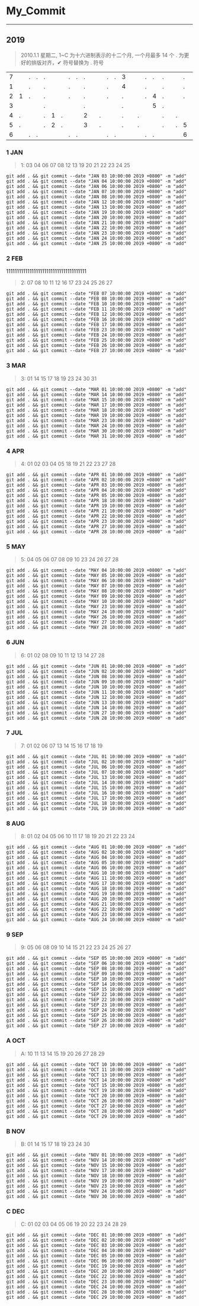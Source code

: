 # My_Commit

---

## 2019

> 2010.1.1 星期二, 1~C 为十六进制表示的十二个月, 一个月最多 14 个 .
> 为更好的排版对齐，✔ 符号替换为 . 符号

| | | | | | | | | | | | | | | | | | | | | | | | | | | | | | | | | | | | | | | | | | | | | | | | | | | | | | | | |
|-|-|-|-|-|-|-|-|-|-|-|-|-|-|-|-|-|-|-|-|-|-|-|-|-|-|-|-|-|-|-|-|-|-|-|-|-|-|-|-|-|-|-|-|-|-|-|-|-|-|-|-|-|-|-|-|
|7| |.|.|.| | |.|.|.| | |.|.|3| | |.|.|.| | |.|.|.| | |6|.|.| | |.|.|.| |9|.|.|.| | |.|.|.| | |.|.|C| | |.|.|.| |
|1| |.| |.| | |.| |.| | |.| |4| | |.| |.| | |.| |.| | |7| |.| | |.| |.| | |.| |.|9| |.| |.| | |.| |.| | |.| |.| |
|2|1|.| |.| | |.| |.| | |.| |.| | |.|4|.| | |.| |.| | |.| |.| | |.| |.| | |.| |.|A| |.| |.| | |.| |.| | |.|C|.| |
|3| | | |.| | | | |.| | | | |.| | | |5|.| | | | |.| | | | |.| |7| | |.| | | | |.| | | | |.| | | | |.| | | | |.| |
|4|.| | |.|1|.| | |2| |.| | |.| |.| | |.| |.| | |.| |.| | |.| |8| | |.| |.| | |.| |.| | |A| |.| | |.| |.| | |.| |
|5|.| | |.|2|.| | |3| |.| | |.| |.| | |.| |.|5| |.| |.| | |.| |.| | |.| |.| | |.| |.| | |B| |.| | |.| |.| | |.| |
|6| |.|.| | | |.|.| | | |.|.| | | |.|.| | | |6|.| | | |.|.| | | |.|.| |8| |.|.| | | |.|.| | | |.|B| | | |.|.| | |

### 1 JAN

> 1: 03 04 06 07 08 12 13 19 20 21 22 23 24 25

```
git add . && git commit --date "JAN 03 10:00:00 2019 +0800" -m "add"
git add . && git commit --date "JAN 04 10:00:00 2019 +0800" -m "add"
git add . && git commit --date "JAN 06 10:00:00 2019 +0800" -m "add"
git add . && git commit --date "JAN 07 10:00:00 2019 +0800" -m "add"
git add . && git commit --date "JAN 08 10:00:00 2019 +0800" -m "add"
git add . && git commit --date "JAN 12 10:00:00 2019 +0800" -m "add"
git add . && git commit --date "JAN 13 10:00:00 2019 +0800" -m "add"
git add . && git commit --date "JAN 19 10:00:00 2019 +0800" -m "add"
git add . && git commit --date "JAN 20 10:00:00 2019 +0800" -m "add"
git add . && git commit --date "JAN 21 10:00:00 2019 +0800" -m "add"
git add . && git commit --date "JAN 22 10:00:00 2019 +0800" -m "add"
git add . && git commit --date "JAN 23 10:00:00 2019 +0800" -m "add"
git add . && git commit --date "JAN 24 10:00:00 2019 +0800" -m "add"
git add . && git commit --date "JAN 25 10:00:00 2019 +0800" -m "add"
```

### 2 FEB

11111111111111111111111111111111111111

> 2: 07 08 10 11 12 16 17 23 24 25 26 27

```
git add . && git commit --date "FEB 07 10:00:00 2019 +0800" -m "add"
git add . && git commit --date "FEB 08 10:00:00 2019 +0800" -m "add"
git add . && git commit --date "FEB 10 10:00:00 2019 +0800" -m "add"
git add . && git commit --date "FEB 11 10:00:00 2019 +0800" -m "add"
git add . && git commit --date "FEB 12 10:00:00 2019 +0800" -m "add"
git add . && git commit --date "FEB 16 10:00:00 2019 +0800" -m "add"
git add . && git commit --date "FEB 17 10:00:00 2019 +0800" -m "add"
git add . && git commit --date "FEB 23 10:00:00 2019 +0800" -m "add"
git add . && git commit --date "FEB 24 10:00:00 2019 +0800" -m "add"
git add . && git commit --date "FEB 25 10:00:00 2019 +0800" -m "add"
git add . && git commit --date "FEB 26 10:00:00 2019 +0800" -m "add"
git add . && git commit --date "FEB 27 10:00:00 2019 +0800" -m "add"
```

### 3 MAR

> 3: 01 14 15 17 18 19 23 24 30 31

```
git add . && git commit --date "MAR 01 10:00:00 2019 +0800" -m "add"
git add . && git commit --date "MAR 14 10:00:00 2019 +0800" -m "add"
git add . && git commit --date "MAR 15 10:00:00 2019 +0800" -m "add"
git add . && git commit --date "MAR 17 10:00:00 2019 +0800" -m "add"
git add . && git commit --date "MAR 18 10:00:00 2019 +0800" -m "add"
git add . && git commit --date "MAR 19 10:00:00 2019 +0800" -m "add"
git add . && git commit --date "MAR 23 10:00:00 2019 +0800" -m "add"
git add . && git commit --date "MAR 24 10:00:00 2019 +0800" -m "add"
git add . && git commit --date "MAR 30 10:00:00 2019 +0800" -m "add"
git add . && git commit --date "MAR 31 10:00:00 2019 +0800" -m "add"
```

### 4 APR

> 4: 01 02 03 04 05 18 19 21 22 23 27 28

```
git add . && git commit --date "APR 01 10:00:00 2019 +0800" -m "add"
git add . && git commit --date "APR 02 10:00:00 2019 +0800" -m "add"
git add . && git commit --date "APR 03 10:00:00 2019 +0800" -m "add"
git add . && git commit --date "APR 04 10:00:00 2019 +0800" -m "add"
git add . && git commit --date "APR 05 10:00:00 2019 +0800" -m "add"
git add . && git commit --date "APR 18 10:00:00 2019 +0800" -m "add"
git add . && git commit --date "APR 19 10:00:00 2019 +0800" -m "add"
git add . && git commit --date "APR 21 10:00:00 2019 +0800" -m "add"
git add . && git commit --date "APR 22 10:00:00 2019 +0800" -m "add"
git add . && git commit --date "APR 23 10:00:00 2019 +0800" -m "add"
git add . && git commit --date "APR 27 10:00:00 2019 +0800" -m "add"
git add . && git commit --date "APR 28 10:00:00 2019 +0800" -m "add"
```

### 5 MAY

> 5: 04 05 06 07 08 09 10 23 24 26 27 28

```
git add . && git commit --date "MAY 04 10:00:00 2019 +0800" -m "add"
git add . && git commit --date "MAY 05 10:00:00 2019 +0800" -m "add"
git add . && git commit --date "MAY 06 10:00:00 2019 +0800" -m "add"
git add . && git commit --date "MAY 07 10:00:00 2019 +0800" -m "add"
git add . && git commit --date "MAY 08 10:00:00 2019 +0800" -m "add"
git add . && git commit --date "MAY 09 10:00:00 2019 +0800" -m "add"
git add . && git commit --date "MAY 10 10:00:00 2019 +0800" -m "add"
git add . && git commit --date "MAY 23 10:00:00 2019 +0800" -m "add"
git add . && git commit --date "MAY 24 10:00:00 2019 +0800" -m "add"
git add . && git commit --date "MAY 26 10:00:00 2019 +0800" -m "add"
git add . && git commit --date "MAY 27 10:00:00 2019 +0800" -m "add"
git add . && git commit --date "MAY 28 10:00:00 2019 +0800" -m "add"
```

### 6 JUN

> 6: 01 02 08 09 10 11 12 13 14 27 28

```
git add . && git commit --date "JUN 01 10:00:00 2019 +0800" -m "add"
git add . && git commit --date "JUN 02 10:00:00 2019 +0800" -m "add"
git add . && git commit --date "JUN 08 10:00:00 2019 +0800" -m "add"
git add . && git commit --date "JUN 09 10:00:00 2019 +0800" -m "add"
git add . && git commit --date "JUN 10 10:00:00 2019 +0800" -m "add"
git add . && git commit --date "JUN 11 10:00:00 2019 +0800" -m "add"
git add . && git commit --date "JUN 12 10:00:00 2019 +0800" -m "add"
git add . && git commit --date "JUN 13 10:00:00 2019 +0800" -m "add"
git add . && git commit --date "JUN 14 10:00:00 2019 +0800" -m "add"
git add . && git commit --date "JUN 27 10:00:00 2019 +0800" -m "add"
git add . && git commit --date "JUN 28 10:00:00 2019 +0800" -m "add"
```

### 7 JUL

> 7: 01 02 06 07 13 14 15 16 17 18 19

```
git add . && git commit --date "JUL 01 10:00:00 2019 +0800" -m "add"
git add . && git commit --date "JUL 02 10:00:00 2019 +0800" -m "add"
git add . && git commit --date "JUL 06 10:00:00 2019 +0800" -m "add"
git add . && git commit --date "JUL 07 10:00:00 2019 +0800" -m "add"
git add . && git commit --date "JUL 13 10:00:00 2019 +0800" -m "add"
git add . && git commit --date "JUL 14 10:00:00 2019 +0800" -m "add"
git add . && git commit --date "JUL 15 10:00:00 2019 +0800" -m "add"
git add . && git commit --date "JUL 16 10:00:00 2019 +0800" -m "add"
git add . && git commit --date "JUL 17 10:00:00 2019 +0800" -m "add"
git add . && git commit --date "JUL 18 10:00:00 2019 +0800" -m "add"
git add . && git commit --date "JUL 19 10:00:00 2019 +0800" -m "add"
```

### 8 AUG

> 8: 01 02 04 05 06 10 11 17 18 19 20 21 22 23 24

```
git add . && git commit --date "AUG 01 10:00:00 2019 +0800" -m "add"
git add . && git commit --date "AUG 02 10:00:00 2019 +0800" -m "add"
git add . && git commit --date "AUG 04 10:00:00 2019 +0800" -m "add"
git add . && git commit --date "AUG 05 10:00:00 2019 +0800" -m "add"
git add . && git commit --date "AUG 06 10:00:00 2019 +0800" -m "add"
git add . && git commit --date "AUG 10 10:00:00 2019 +0800" -m "add"
git add . && git commit --date "AUG 11 10:00:00 2019 +0800" -m "add"
git add . && git commit --date "AUG 17 10:00:00 2019 +0800" -m "add"
git add . && git commit --date "AUG 18 10:00:00 2019 +0800" -m "add"
git add . && git commit --date "AUG 19 10:00:00 2019 +0800" -m "add"
git add . && git commit --date "AUG 20 10:00:00 2019 +0800" -m "add"
git add . && git commit --date "AUG 21 10:00:00 2019 +0800" -m "add"
git add . && git commit --date "AUG 22 10:00:00 2019 +0800" -m "add"
git add . && git commit --date "AUG 23 10:00:00 2019 +0800" -m "add"
git add . && git commit --date "AUG 24 10:00:00 2019 +0800" -m "add"
```

### 9 SEP

> 9: 05 06 08 09 10 14 15 21 22 23 24 25 26 27

```
git add . && git commit --date "SEP 05 10:00:00 2019 +0800" -m "add"
git add . && git commit --date "SEP 06 10:00:00 2019 +0800" -m "add"
git add . && git commit --date "SEP 08 10:00:00 2019 +0800" -m "add"
git add . && git commit --date "SEP 09 10:00:00 2019 +0800" -m "add"
git add . && git commit --date "SEP 10 10:00:00 2019 +0800" -m "add"
git add . && git commit --date "SEP 14 10:00:00 2019 +0800" -m "add"
git add . && git commit --date "SEP 15 10:00:00 2019 +0800" -m "add"
git add . && git commit --date "SEP 22 10:00:00 2019 +0800" -m "add"
git add . && git commit --date "SEP 22 10:00:00 2019 +0800" -m "add"
git add . && git commit --date "SEP 23 10:00:00 2019 +0800" -m "add"
git add . && git commit --date "SEP 24 10:00:00 2019 +0800" -m "add"
git add . && git commit --date "SEP 25 10:00:00 2019 +0800" -m "add"
git add . && git commit --date "SEP 26 10:00:00 2019 +0800" -m "add"
git add . && git commit --date "SEP 27 10:00:00 2019 +0800" -m "add"
```

### A OCT

> A: 10 11 13 14 15 19 20 26 27 28 29

```
git add . && git commit --date "OCT 10 10:00:00 2019 +0800" -m "add"
git add . && git commit --date "OCT 11 10:00:00 2019 +0800" -m "add"
git add . && git commit --date "OCT 13 10:00:00 2019 +0800" -m "add"
git add . && git commit --date "OCT 14 10:00:00 2019 +0800" -m "add"
git add . && git commit --date "OCT 15 10:00:00 2019 +0800" -m "add"
git add . && git commit --date "OCT 19 10:00:00 2019 +0800" -m "add"
git add . && git commit --date "OCT 20 10:00:00 2019 +0800" -m "add"
git add . && git commit --date "OCT 26 10:00:00 2019 +0800" -m "add"
git add . && git commit --date "OCT 27 10:00:00 2019 +0800" -m "add"
git add . && git commit --date "OCT 28 10:00:00 2019 +0800" -m "add"
git add . && git commit --date "OCT 29 10:00:00 2019 +0800" -m "add"
```

### B NOV

> B: 01 14 15 17 18 19 23 24 30

```
git add . && git commit --date "NOV 01 10:00:00 2019 +0800" -m "add"
git add . && git commit --date "NOV 14 10:00:00 2019 +0800" -m "add"
git add . && git commit --date "NOV 15 10:00:00 2019 +0800" -m "add"
git add . && git commit --date "NOV 17 10:00:00 2019 +0800" -m "add"
git add . && git commit --date "NOV 18 10:00:00 2019 +0800" -m "add"
git add . && git commit --date "NOV 19 10:00:00 2019 +0800" -m "add"
git add . && git commit --date "NOV 23 10:00:00 2019 +0800" -m "add"
git add . && git commit --date "NOV 24 10:00:00 2019 +0800" -m "add"
git add . && git commit --date "NOV 30 10:00:00 2019 +0800" -m "add"
```

### C DEC

> C: 01 02 03 04 05 06 19 20 22 23 24 28 29

```
git add . && git commit --date "DEC 01 10:00:00 2019 +0800" -m "add"
git add . && git commit --date "DEC 02 10:00:00 2019 +0800" -m "add"
git add . && git commit --date "DEC 03 10:00:00 2019 +0800" -m "add"
git add . && git commit --date "DEC 04 10:00:00 2019 +0800" -m "add"
git add . && git commit --date "DEC 05 10:00:00 2019 +0800" -m "add"
git add . && git commit --date "DEC 06 10:00:00 2019 +0800" -m "add"
git add . && git commit --date "DEC 19 10:00:00 2019 +0800" -m "add"
git add . && git commit --date "DEC 20 10:00:00 2019 +0800" -m "add"
git add . && git commit --date "DEC 22 10:00:00 2019 +0800" -m "add"
git add . && git commit --date "DEC 23 10:00:00 2019 +0800" -m "add"
git add . && git commit --date "DEC 24 10:00:00 2019 +0800" -m "add"
git add . && git commit --date "DEC 28 10:00:00 2019 +0800" -m "add"
git add . && git commit --date "DEC 29 10:00:00 2019 +0800" -m "add"
```